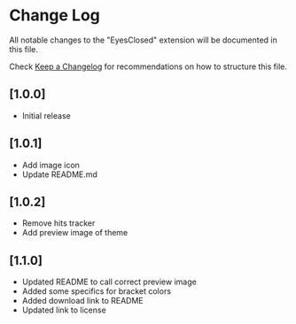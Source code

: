 # Change Log

All notable changes to the "EyesClosed" extension will be documented in this file.

Check [Keep a Changelog](http://keepachangelog.com/) for recommendations on how to structure this file.

## [1.0.0]

- Initial release

## [1.0.1]

- Add image icon
- Update README.md

## [1.0.2]

- Remove hits tracker
- Add preview image of theme

## [1.1.0]

- Updated README to call correct preview image
- Added some specifics for bracket colors
- Added download link to README
- Updated link to license
